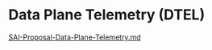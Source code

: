 # Data Plane Telemetry (DTEL)
[SAI-Proposal-Data-Plane-Telemetry.md](https://github.com/opencomputeproject/SAI/blob/master/doc/DTEL/SAI-Proposal-Data-Plane-Telemetry.md)

